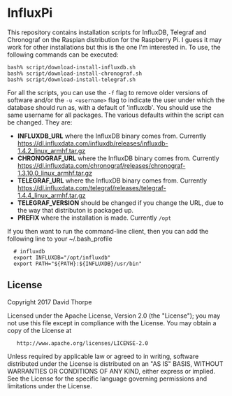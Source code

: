 # InfluxPi

This repository contains installation scripts for InfluxDB, Telegraf and Chronograf
on the Raspian distribution for the Raspberry Pi. I guess it may work for other
installations but this is the one I'm interested in. To use, the following commands
can be executed:

```
bash% script/download-install-influxdb.sh
bash% script/download-install-chronograf.sh
bash% script/download-install-telegraf.sh
```

For all the scripts, you can use the `-f` flag to remove older versions of 
software and/or the `-u <username>` flag to indicate the user under 
which the database should run as, with a default of 'influxdb'. You should
use the same username for all packages. The various defaults within the script 
can be changed. They are:

  * __INFLUXDB_URL__ where the InfluxDB binary comes from. Currently https://dl.influxdata.com/influxdb/releases/influxdb-1.4.2_linux_armhf.tar.gz
  * __CHRONOGRAF_URL__ where the InfluxDB binary comes from. Currently https://dl.influxdata.com/chronograf/releases/chronograf-1.3.10.0_linux_armhf.tar.gz
  * __TELEGRAF_URL__ where the InfluxDB binary comes from. Currently https://dl.influxdata.com/telegraf/releases/telegraf-1.4.4_linux_armhf.tar.gz
  * __TELEGRAF_VERSION__ should be changed if you change the URL, due to the way that
    distributon is packaged up.
  * __PREFIX__ where the installation is made. Currently `/opt`

If you then want to run the command-line client, then you can add the following
line to your ~/.bash_profile

```
  # influxdb
  export INFLUXDB="/opt/influxdb"
  export PATH="${PATH}:${INFLUXDB}/usr/bin"
```

License
-------

Copyright 2017 David Thorpe

   Licensed under the Apache License, Version 2.0 (the "License");
   you may not use this file except in compliance with the License.
   You may obtain a copy of the License at

       http://www.apache.org/licenses/LICENSE-2.0

   Unless required by applicable law or agreed to in writing, software
   distributed under the License is distributed on an "AS IS" BASIS,
   WITHOUT WARRANTIES OR CONDITIONS OF ANY KIND, either express or implied.
   See the License for the specific language governing permissions and
   limitations under the License.
